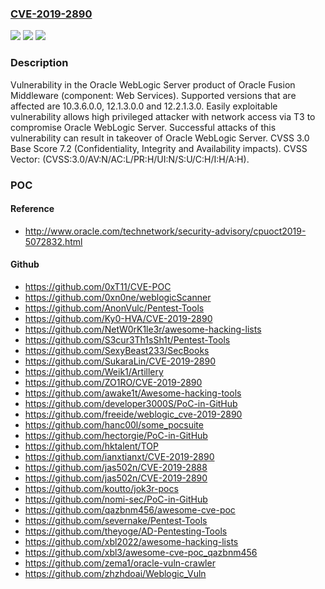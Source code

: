 ### [CVE-2019-2890](https://cve.mitre.org/cgi-bin/cvename.cgi?name=CVE-2019-2890)
![](https://img.shields.io/static/v1?label=Product&message=WebLogic%20Server&color=blue)
![](https://img.shields.io/static/v1?label=Version&message=%3D%2010.3.6.0.0%20&color=brighgreen)
![](https://img.shields.io/static/v1?label=Vulnerability&message=Easily%20exploitable%20vulnerability%20allows%20high%20privileged%20attacker%20with%20network%20access%20via%20T3%20to%20compromise%20Oracle%20WebLogic%20Server.%20%20Successful%20attacks%20of%20this%20vulnerability%20can%20result%20in%20takeover%20of%20Oracle%20WebLogic%20Server.&color=brighgreen)

### Description

Vulnerability in the Oracle WebLogic Server product of Oracle Fusion Middleware (component: Web Services). Supported versions that are affected are 10.3.6.0.0, 12.1.3.0.0 and 12.2.1.3.0. Easily exploitable vulnerability allows high privileged attacker with network access via T3 to compromise Oracle WebLogic Server. Successful attacks of this vulnerability can result in takeover of Oracle WebLogic Server. CVSS 3.0 Base Score 7.2 (Confidentiality, Integrity and Availability impacts). CVSS Vector: (CVSS:3.0/AV:N/AC:L/PR:H/UI:N/S:U/C:H/I:H/A:H).

### POC

#### Reference
- http://www.oracle.com/technetwork/security-advisory/cpuoct2019-5072832.html

#### Github
- https://github.com/0xT11/CVE-POC
- https://github.com/0xn0ne/weblogicScanner
- https://github.com/AnonVulc/Pentest-Tools
- https://github.com/Ky0-HVA/CVE-2019-2890
- https://github.com/NetW0rK1le3r/awesome-hacking-lists
- https://github.com/S3cur3Th1sSh1t/Pentest-Tools
- https://github.com/SexyBeast233/SecBooks
- https://github.com/SukaraLin/CVE-2019-2890
- https://github.com/Weik1/Artillery
- https://github.com/ZO1RO/CVE-2019-2890
- https://github.com/awake1t/Awesome-hacking-tools
- https://github.com/developer3000S/PoC-in-GitHub
- https://github.com/freeide/weblogic_cve-2019-2890
- https://github.com/hanc00l/some_pocsuite
- https://github.com/hectorgie/PoC-in-GitHub
- https://github.com/hktalent/TOP
- https://github.com/ianxtianxt/CVE-2019-2890
- https://github.com/jas502n/CVE-2019-2888
- https://github.com/jas502n/CVE-2019-2890
- https://github.com/koutto/jok3r-pocs
- https://github.com/nomi-sec/PoC-in-GitHub
- https://github.com/qazbnm456/awesome-cve-poc
- https://github.com/severnake/Pentest-Tools
- https://github.com/theyoge/AD-Pentesting-Tools
- https://github.com/xbl2022/awesome-hacking-lists
- https://github.com/xbl3/awesome-cve-poc_qazbnm456
- https://github.com/zema1/oracle-vuln-crawler
- https://github.com/zhzhdoai/Weblogic_Vuln

